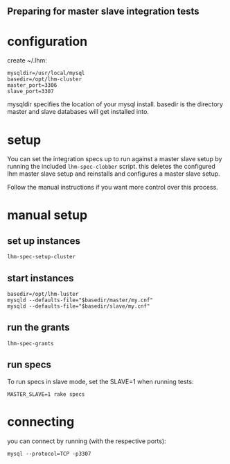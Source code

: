 Preparing for master slave integration tests
--------------------------------------------

# configuration

create ~/.lhm:

    mysqldir=/usr/local/mysql
    basedir=/opt/lhm-cluster
    master_port=3306
    slave_port=3307

mysqldir specifies the location of your mysql install. basedir is the
directory master and slave databases will get installed into.

# setup

You can set the integration specs up to run against a master slave setup by
running the included `lhm-spec-clobber` script. this deletes the configured
lhm master slave setup and reinstalls and configures a master slave setup.

Follow the manual instructions if you want more control over this process.

# manual setup

## set up instances

    lhm-spec-setup-cluster

## start instances

    basedir=/opt/lhm-luster
    mysqld --defaults-file="$basedir/master/my.cnf"
    mysqld --defaults-file="$basedir/slave/my.cnf"

## run the grants

    lhm-spec-grants

## run specs

To run specs in slave mode, set the SLAVE=1 when running tests:

    MASTER_SLAVE=1 rake specs

# connecting

you can connect by running (with the respective ports):

    mysql --protocol=TCP -p3307

